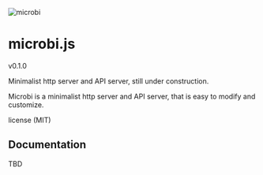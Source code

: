 
![microbi](http://nzonbi.github.io/microbi/img/microbi.png)

# microbi.js
v0.1.0

Minimalist http server and API server, still under construction.


Microbi is a minimalist http server and API server, that is easy to
modify and customize.


license (MIT)



## Documentation

TBD